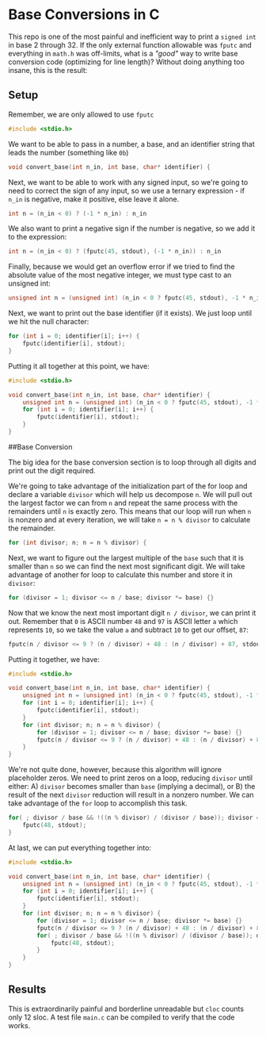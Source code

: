 # Base Conversions in C
This repo is one of the most painful and inefficient way to print a `signed int` in base 2 through 32.
If the only external function allowable was `fputc` and everything in `math.h` was off-limits,
what is a _"good"_ way to write base conversion code (optimizing for line length)? Without doing anything too insane, this is the result:

## Setup
Remember, we are only allowed to use `fputc`
```c
#include <stdio.h>
```
We want to be able to pass in a number, a base, and an identifier string that leads the number (something like `0b`)

```c
void convert_base(int n_in, int base, char* identifier) {
```

Next, we want to be able to work with any signed input, so we're going to need to correct
the sign of any input, so we use a ternary expression - if `n_in` is negative, make it positive, 
else leave it alone.

```c
int n = (n_in < 0) ? (-1 * n_in) : n_in
```

We also want to print a negative sign if the number is negative, so we add it to the expression:

```c
int n = (n_in < 0) ? (fputc(45, stdout), (-1 * n_in)) : n_in
```

Finally, because we would get an overflow error if we tried to find the absolute value of the 
most negative integer, we must type cast to an unsigned int:

```c
unsigned int n = (unsigned int) (n_in < 0 ? fputc(45, stdout), -1 * n_in : n_in);
```

Next, we want to print out the base identifier (if it exists). We just loop until we hit the null character:
```c
for (int i = 0; identifier[i]; i++) {
    fputc(identifier[i], stdout);
}
```

Putting it all together at this point, we have:
```c
#include <stdio.h>

void convert_base(int n_in, int base, char* identifier) {
    unsigned int n = (unsigned int) (n_in < 0 ? fputc(45, stdout), -1 * n_in : n_in);
    for (int i = 0; identifier[i]; i++) {
        fputc(identifier[i], stdout);
    }
}
```

##Base Conversion

The big idea for the base conversion section is to loop through all digits and print out the digit required.

We're going to take advantage of the initialization part of the for loop and declare a variable `divisor` which will help
us decompose `n`. We will pull out the largest factor we can from `n` and repeat the same process with the remainders 
until `n` is exactly zero. This means that our loop will run when `n` is nonzero and at every iteration, we will take
`n = n % divisor` to calculate the remainder.
```c
for (int divisor; n; n = n % divisor) {
```

Next, we want to figure out the largest multiple of the `base` such that it is smaller than `n` so we can find the
next most significant digit. We will take advantage of another for loop to calculate this number and store it in 
`divisor`:

```c
for (divisor = 1; divisor <= n / base; divisor *= base) {}
```

Now that we know the next most important digit `n / divisor`, we can print it out. Remember that `0` is ASCII 
number `48` and `97` is ASCII letter `a` which represents `10`, so we take the value `a` and subtract `10` to get our
offset, `87`:

```c
fputc(n / divisor <= 9 ? (n / divisor) + 48 : (n / divisor) + 87, stdout);
```

Putting it together, we have:

```c
#include <stdio.h>

void convert_base(int n_in, int base, char* identifier) {
    unsigned int n = (unsigned int) (n_in < 0 ? fputc(45, stdout), -1 * n_in : n_in);
    for (int i = 0; identifier[i]; i++) {
        fputc(identifier[i], stdout);
    }
    for (int divisor; n; n = n % divisor) {
        for (divisor = 1; divisor <= n / base; divisor *= base) {}
        fputc(n / divisor <= 9 ? (n / divisor) + 48 : (n / divisor) + 87, stdout);
    }
}
```

We're not quite done, however, because this algorithm will ignore placeholder zeros. We need to print zeros on a loop,
reducing `divisor` until either: A) `divisor` becomes smaller than `base` (implying a decimal), or B) the result
of the next `divisor` reduction will result in a nonzero number. We can take advantage of the `for` loop to 
accomplish this task.

```c
for( ; divisor / base && !((n % divisor) / (divisor / base)); divisor = divisor / base) {
    fputc(48, stdout);
}
```

At last, we can put everything together into:

```c
#include <stdio.h>

void convert_base(int n_in, int base, char* identifier) {
    unsigned int n = (unsigned int) (n_in < 0 ? fputc(45, stdout), -1 * n_in : n_in);
    for (int i = 0; identifier[i]; i++) {
        fputc(identifier[i], stdout);
    }
    for (int divisor; n; n = n % divisor) {
        for (divisor = 1; divisor <= n / base; divisor *= base) {}
        fputc(n / divisor <= 9 ? (n / divisor) + 48 : (n / divisor) + 87, stdout);
        for( ; divisor / base && !((n % divisor) / (divisor / base)); divisor = divisor / base) {
            fputc(48, stdout);
        }
    }
}
```

## Results

This is extraordinarily painful and borderline unreadable but `cloc` counts only 12 sloc. 
A test file `main.c` can be compiled to verify that the code works.